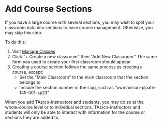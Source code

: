 # Add Course Sections

If you have a large course with several sections, you may wish to split your classroom data into sections to ease course management. Otherwise, you may skip this step.

To do this:

1. Visit [Manage Classes](https://discovery.tinyearth.wisc.edu/classroom-management/)
2. Click "+ Create a new classroom" then "Add New Classroom." The same form you used to create your first classroom should appear
3. Creating a course section follows the same process as creating a course, except:
    - Set the "Main Classroom" to the main classroom that the section belongs to
    - Include the section number in the slug, such as "uwmadison-plpath-145-001-sp23"

When you add TAs/co-instructors and students, you may do so at the whole-course level or to individual sections. TAs/co-instructors and students will only be able to interact with information for the course or sections they are added to.
